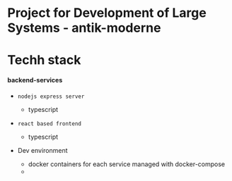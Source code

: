 # Project for Development of Large Systems - antik-moderne

# Techh stack

#### backend-services
- `nodejs express server`
    - typescript

- `react based frontend`
    - typescript

- Dev environment
    - docker containers for each service managed with docker-compose
    - 